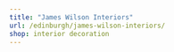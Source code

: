 ```yaml
---
title: "James Wilson Interiors"
url: /edinburgh/james-wilson-interiors/
shop: interior decoration
---
```

